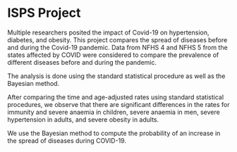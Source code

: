# ISPS Project

Multiple researchers posited the impact of Covid-19 on hypertension, diabetes, and obesity. This project compares the spread of diseases before and during the Covid-19 pandemic. Data from NFHS 4 and NFHS 5 from the states affected by COVID were considered to compare the prevalence of different diseases before and during the pandemic.

The analysis is done using the standard statistical procedure as well as the Bayesian method.

After comparing the time and age-adjusted rates using standard statistical procedures, we observe that there are significant differences in the rates for immunity and severe anaemia in children, severe anaemia in men, severe hypertension in adults, and severe obesity in adults.

We use the Bayesian method to compute the probability of an increase in the spread of diseases during COVID-19.
